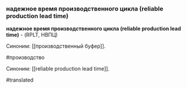 ### надежное время производственного цикла (reliable production lead time)

**надежное время производственного цикла (reliable production lead time)** - (RPLT, НВПЦ)

Синоним: [[производственный буфер]].

#производство

Синоним: [[reliable production lead time]].

#translated
